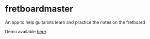 # fretboardmaster
An app to help guitarists learn and practice the notes on the fretboard

Demo available [here](https://edchavezb.github.io/fretboardmaster/).

